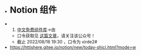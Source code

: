 - # Notion 组件
- 1. [中文免费组件库](https://httishere.github.io/widgets-site/#/)→由
	- 口令获取见 [这篇文章](https://mp.weixin.qq.com/s/W3kPZwW-49bKK5PWsffQ-g)，请关注该公众号！
	- 截止 2022/08/16 19:30 ，口令为 xirde2#
- https://httishere.gitee.io/notion/new/today-shici.html?mode=w